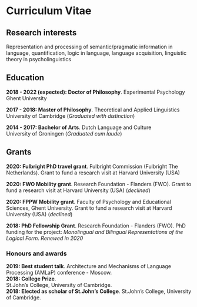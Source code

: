 # Curriculum Vitae

## Research interests
Representation and processing of semantic/pragmatic information in language, quantification, logic in language, language acquisition, linguistic theory in psycholinguistics

## Education
**2018 - 2022 (expected): Doctor of Philosophy**. 
Experimental Psychology   
Ghent University
  
**2017 - 2018: Master of Philosophy**. 
Theoretical and Applied Linguistics  
University of Cambridge (*Graduated with distinction*)
  
**2014 - 2017: Bachelor of Arts**. 
Dutch Language and Culture   
University of Groningen (*Graduated cum laude*)


## Grants
**2020: Fulbright PhD travel grant**. 
Fulbright Commission (Fulbright The Netherlands). 
Grant to fund a research visit at Harvard University (USA)
  
**2020: FWO Mobility grant**. 
Research Foundation - Flanders (FWO). 
Grant to fund a research visit at Harvard University (USA) (_declined_)
  
**2020: FPPW Mobility grant**. 
Faculty of Psychology and Educational Sciences, Ghent University. 
Grant to fund a research visit at Harvard University (USA) (_declined_)
  
**2018: PhD Fellowship Grant**. 
Research Foundation - Flanders (FWO). 
PhD funding for the project: _Monolingual and Bilingual Representations of the Logical Form_. 
_Renewed in 2020_

### Honours and awards
**2019: Best student talk**. 
Architecture and Mechanisms of Language Processing (AMLaP) conference - Moscow.      
**2018: College Prize**.  
St.John’s College, University of Cambridge.  
**2018: Elected as scholar of St.John’s College**. 
St.John’s College, University of Cambridge. 
